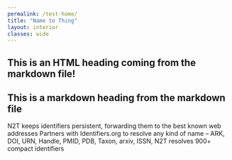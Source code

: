 ```yaml
---
permalink: /test-home/
title: "Name to Thing"
layout: interior
classes: wide
---
```


<h2>This is an HTML heading coming from the markdown file!</h2>

## This is a markdown heading from the markdown file

N2T keeps identifiers persistent, forwarding them to the best known web addresses
Partners with Identifiers.org to resolve any kind of name – ARK, DOI, URN, Handle, PMID, PDB, Taxon, arxiv, ISSN, 
N2T resolves 900+ compact identifiers